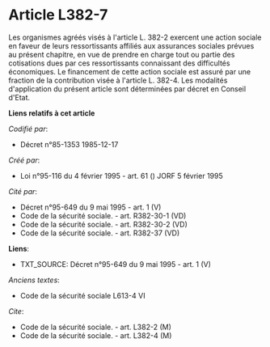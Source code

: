 # Article L382-7

Les organismes agréés visés à l'article L. 382-2 exercent une action sociale en faveur de leurs ressortissants affiliés aux
assurances sociales prévues au présent chapitre, en vue de prendre en charge tout ou partie des cotisations dues par ces
ressortissants connaissant des difficultés économiques. Le financement de cette action sociale est assuré par une fraction de
la contribution visée à l'article L. 382-4. Les modalités d'application du présent article sont déterminées par décret en
Conseil d'Etat.

**Liens relatifs à cet article**

_Codifié par_:

  - Décret n°85-1353 1985-12-17

_Créé par_:

  - Loi n°95-116 du 4 février 1995 - art. 61 () JORF 5 février 1995

_Cité par_:

  - Décret n°95-649 du 9 mai 1995 - art. 1 (V)
  - Code de la sécurité sociale. - art. R382-30-1 (VD)
  - Code de la sécurité sociale. - art. R382-30-2 (VD)
  - Code de la sécurité sociale. - art. R382-37 (VD)

**Liens**:

  - TXT_SOURCE: Décret n°95-649 du 9 mai 1995 - art. 1 (V)

_Anciens textes_:

  - Code de la sécurité sociale L613-4 VI

_Cite_:

  - Code de la sécurité sociale. - art. L382-2 (M)
  - Code de la sécurité sociale. - art. L382-4 (M)
